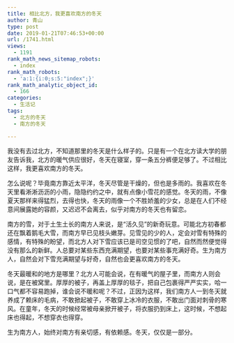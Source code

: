 ```yaml
---
title: 相比北方，我更喜欢南方的冬天
author: 青山
type: post
date: 2019-01-21T07:46:53+00:00
url: /1741.html
views:
  - 1191
rank_math_news_sitemap_robots:
  - index
rank_math_robots:
  - 'a:1:{i:0;s:5:"index";}'
rank_math_analytic_object_id:
  - 166
categories:
  - 生活记
tags:
  - 北方的冬天
  - 南方的冬天

---
```

我没有去过北方，不知道那里的冬天是什么样子的。只是有一个在北方读大学的朋友告诉我，北方的暖气供应很好，冬天在寝室，穿一条五分裤便足够了。不过相比这样，我更喜欢南方的冬天。

怎么说呢？毕竟南方靠近太平洋，冬天尽管是干燥的，但也是多雨的。我喜欢在冬天里看淅淅沥沥的小雨，隐隐约约之中，就有点像小雪花的感觉。冬天的雨，不像夏天那样来得猛烈，去得也快，冬天的雨像一个不胜娇羞的少女，总是在人们不经意间展露她的容颜，又迟迟不会离去，似乎对南方的冬天也有留恋。

南方的雪，对于土生土长的南方人来说，是“活久见”的新奇玩意。可能北方初春都还在飘着鹅毛大雪，而南方早已见枝头嫩芽。见雪见的少的人，定会对雪有特殊的感情，有特殊的盼望，而北方人对下雪应该已是司空见惯的了吧，自然而然便觉得没有那么的新鲜。人总要对某些东西充满期望，也要对某些事充满好奇。生为南方人，自然会对下雪充满期望与好奇，自然也会更喜欢南方的冬天。

冬天最暖和的地方是哪里？北方人可能会说，在有暖气的屋子里，而南方人则会说，是在被窝里。厚厚的被子，再盖上厚厚的毯子，把自己包裹得严严实实，哈一口气都不容易跑掉，谁会说不暖和呢？不过，正因为这样，我们南方人一到冬天就养成了赖床的毛病，不敢掀起被子，不敢穿上冰冷的衣服，不敢出门面对刺骨的寒风。在童年，冬天的时候经常被母亲掀开被子，将衣服扔到床上，这时候，不想起床也得起，不想穿衣也得穿。

生为南方人，始终对南方有亲切感，有依赖感。冬天，仅仅是一部分。